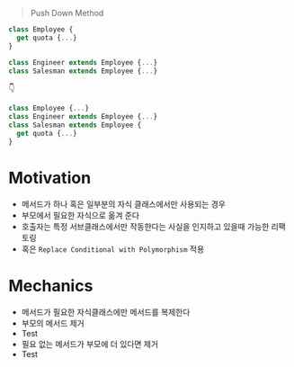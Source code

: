 > Push Down Method

```js
class Employee {
  get quota {...}
}

class Engineer extends Employee {...}
class Salesman extends Employee {...}
```

👇

```js
class Employee {...}
class Engineer extends Employee {...}
class Salesman extends Employee {
  get quota {...}
}
```

# Motivation

- 메서드가 하나 혹은 일부분의 자식 클래스에서만 사용되는 경우
- 부모에서 필요한 자식으로 옮겨 준다
- 호출자는 특정 서브클래스에서만 작동한다는 사실을 인지하고 있을때 가능한 리팩토링
- 혹은 `Replace Conditional with Polymorphism` 적용

# Mechanics

- 메서드가 필요한 자식클래스에만 메서드를 복제한다
- 부모의 메서드 제거
- Test
- 필요 없는 메서드가 부모에 더 있다면 제거
- Test
